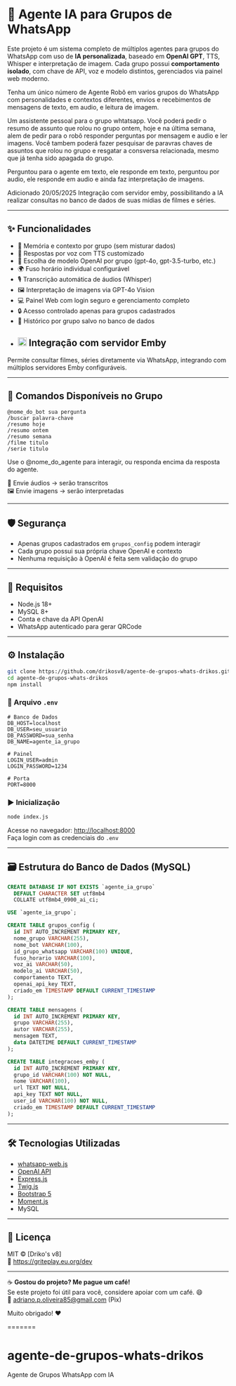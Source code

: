 # 🤖 Agente IA para Grupos de WhatsApp

Este projeto é um sistema completo de múltiplos agentes para grupos do WhatsApp com uso de **IA personalizada**, baseado em **OpenAI GPT**, TTS, Whisper e interpretação de imagem. 
Cada grupo possui **comportamento isolado**, com chave de API, voz e modelo distintos, gerenciados via painel web moderno.

Tenha um único número de Agente Robô em varios grupos do WhatsApp com personalidades e contextos diferentes, envios e recebimentos de mensagens de texto, em audio, e leitura de imagem.

Um assistente pessoal para o grupo whtatsapp.
Você poderá pedir o resumo de assunto que rolou no grupo ontem, hoje e na última semana, alem de pedir para o robô responder perguntas por mensagem e audio e ler imagens.
Você tambem poderá fazer pesquisar de paravras chaves de assuntos que rolou no grupo e resgatar a consversa relacionada, mesmo que já tenha sido apagada do grupo. 

Perguntou para o agente em texto, ele responde em texto, perguntou por audio, ele responde em audio e ainda faz interpretação de imagens. 

Adicionado 20/05/2025 Integração com servidor emby, possibilitando a IA realizar consultas no banco de dados de suas mídias de filmes e séries.

---

## ✨ Funcionalidades

- 🧠 Memória e contexto por grupo (sem misturar dados)
- 📣 Respostas por voz com TTS customizado
- 🤖 Escolha de modelo OpenAI por grupo (gpt-4o, gpt-3.5-turbo, etc.)
- 🌍 Fuso horário individual configurável
- 🎙️ Transcrição automática de áudios (Whisper)
- 🖼️ Interpretação de imagens via GPT-4o Vision
- 💻 Painel Web com login seguro e gerenciamento completo
- 🔒 Acesso controlado apenas para grupos cadastrados
- 🧾 Histórico por grupo salvo no banco de dados
- ## <img src="https://upload.wikimedia.org/wikipedia/commons/6/69/Emby_Logo.svg" alt="Emby" width="20"/> Integração com servidor Emby
Permite consultar filmes, séries diretamente via WhatsApp, integrando com múltiplos servidores Emby configuráveis.

---

## 💬 Comandos Disponíveis no Grupo

```
@nome_do_bot sua pergunta
/buscar palavra-chave
/resumo hoje
/resumo ontem
/resumo semana
/filme titulo
/serie titulo
```
Use o @nome_do_agente para interagir, ou responda encima da resposta do agente.

🎤 Envie áudios → serão transcritos  
🖼️ Envie imagens → serão interpretadas

---

## 🛡️ Segurança

- Apenas grupos cadastrados em `grupos_config` podem interagir
- Cada grupo possui sua própria chave OpenAI e contexto
- Nenhuma requisição à OpenAI é feita sem validação do grupo

---

## 🧩 Requisitos

- Node.js 18+  
- MySQL 8+  
- Conta e chave da API OpenAI  
- WhatsApp autenticado para gerar QRCode

---

## ⚙️ Instalação

```bash
git clone https://github.com/drikosv8/agente-de-grupos-whats-drikos.git
cd agente-de-grupos-whats-drikos
npm install
```

### 📄 Arquivo `.env`

```env
# Banco de Dados
DB_HOST=localhost
DB_USER=seu_usuario
DB_PASSWORD=sua_senha
DB_NAME=agente_ia_grupo

# Painel
LOGIN_USER=admin
LOGIN_PASSWORD=1234

# Porta
PORT=8000
```

### ▶️ Inicialização

```bash
node index.js
```

Acesse no navegador: [http://localhost:8000](http://localhost:8000)  
Faça login com as credenciais do `.env`

---

## 🗃️ Estrutura do Banco de Dados (MySQL)

```sql
CREATE DATABASE IF NOT EXISTS `agente_ia_grupo`
  DEFAULT CHARACTER SET utf8mb4
  COLLATE utf8mb4_0900_ai_ci;

USE `agente_ia_grupo`;

CREATE TABLE grupos_config (
  id INT AUTO_INCREMENT PRIMARY KEY,
  nome_grupo VARCHAR(255),
  nome_bot VARCHAR(100),
  id_grupo_whatsapp VARCHAR(100) UNIQUE,
  fuso_horario VARCHAR(100),
  voz_ai VARCHAR(50),
  modelo_ai VARCHAR(50),
  comportamento TEXT,
  openai_api_key TEXT,
  criado_em TIMESTAMP DEFAULT CURRENT_TIMESTAMP
);

CREATE TABLE mensagens (
  id INT AUTO_INCREMENT PRIMARY KEY,
  grupo VARCHAR(255),
  autor VARCHAR(255),
  mensagem TEXT,
  data DATETIME DEFAULT CURRENT_TIMESTAMP
);

CREATE TABLE integracoes_emby (
  id INT AUTO_INCREMENT PRIMARY KEY,
  grupo_id VARCHAR(100) NOT NULL,
  nome VARCHAR(100),
  url TEXT NOT NULL,
  api_key TEXT NOT NULL,
  user_id VARCHAR(100) NOT NULL,
  criado_em TIMESTAMP DEFAULT CURRENT_TIMESTAMP
);
```

---

## 🛠️ Tecnologias Utilizadas

- [whatsapp-web.js](https://github.com/pedroslopez/whatsapp-web.js)
- [OpenAI API](https://platform.openai.com/docs)
- [Express.js](https://expressjs.com/)
- [Twig.js](https://github.com/twigjs/twig.js)
- [Bootstrap 5](https://getbootstrap.com/)
- [Moment.js](https://momentjs.com/)
- MySQL

---

## 🪪 Licença

MIT © [Driko's v8]  
🔗 https://griteplay.eu.org/dev


---

☕ **Gostou do projeto? Me pague um café!**  
Se este projeto foi útil para você, considere apoiar com um café. 😄  
📩 adriano.p.oliveira85@gmail.com (Pix)

Muito obrigado! ❤️

=======
# agente-de-grupos-whats-drikos
Agente de Grupos WhatsApp com IA
